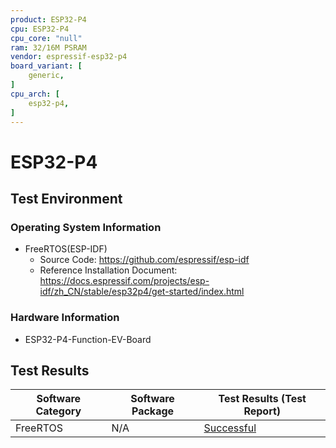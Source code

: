 ```yaml
---
product: ESP32-P4
cpu: ESP32-P4
cpu_core: "null"
ram: 32/16M PSRAM
vendor: espressif-esp32-p4
board_variant: [
    generic,
]
cpu_arch: [
    esp32-p4,
]
---
```


# ESP32-P4 

## Test Environment

### Operating System Information

- FreeRTOS(ESP-IDF)
    - Source Code: https://github.com/espressif/esp-idf
    - Reference Installation Document: https://docs.espressif.com/projects/esp-idf/zh_CN/stable/esp32p4/get-started/index.html

### Hardware Information

- ESP32-P4-Function-EV-Board

## Test Results

| Software Category     | Software Package | Test Results (Test Report)                        |
| --------------------- | ---------------- | ------------------------------------------------- |
| FreeRTOS  | N/A              | [Successful][FreeRTOS]                                |

[FreeRTOS]: ./FreeRTOS/README.md
